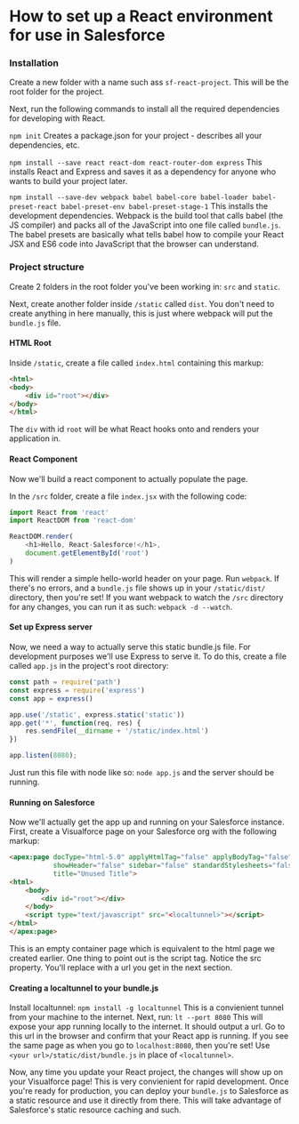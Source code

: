 # How to set up a React environment for use in Salesforce

### Installation
Create a new folder with a name such ass `sf-react-project`. This will be the root folder for the project.

Next, run the following commands to install all the required dependencies for developing with React.

`npm init`
Creates a package.json for your project - describes all your dependencies, etc.

`npm install --save react react-dom react-router-dom express`
This installs React and Express and saves it as a dependency for anyone who wants to build your project later.

`npm install --save-dev webpack babel babel-core babel-loader babel-preset-react babel-preset-env babel-preset-stage-1`
This installs the development dependencies. Webpack is the build tool that calls babel (the JS compiler) and packs all of the JavaScript into one file called `bundle.js`. The babel presets are basically what tells babel how to compile your React JSX and ES6 code into JavaScript that the browser can understand.

### Project structure
Create 2 folders in the root folder you've been working in: `src` and `static`.

Next, create another folder inside `/static` called `dist`. You don't need to create anything in here manually, this is just where webpack will put the `bundle.js` file.

#### HTML Root
Inside `/static`, create a file called `index.html` containing this markup:
```html
<html>
<body>
    <div id="root"></div>
</body>
</html>
```
The `div` with id `root` will be what React hooks onto and renders your application in.

#### React Component
Now we'll build a react component to actually populate the page.

In the `/src` folder, create a file `index.jsx` with the following code:
```js
import React from 'react'
import ReactDOM from 'react-dom'

ReactDOM.render(
    <h1>Hello, React-Salesforce!</h1>,
    document.getElementById('root')
)
```
This will render a simple hello-world header on your page. Run `webpack`. If there's no errors, and a `bundle.js` file shows up in your `/static/dist/` directory, then you're set! If you want webpack to watch the `/src` directory for any changes, you can run it as such: `webpack -d --watch`.

#### Set up Express server
Now, we need a way to actually serve this static bundle.js file. For development purposes we'll use Express to serve it. To do this, create a file called `app.js` in the project's root directory:
```js
const path = require('path')
const express = require('express')
const app = express()

app.use('/static', express.static('static'))
app.get('*', function(req, res) {
    res.sendFile(__dirname + '/static/index.html')
})

app.listen(8080);
```
Just run this file with node like so:
`node app.js`
and the server should be running.

#### Running on Salesforce
Now we'll actually get the app up and running on your Salesforce instance. First, create a Visualforce page on your Salesforce org with the following markup:
```html
<apex:page docType="html-5.0" applyHtmlTag="false" applyBodyTag="false"
           showHeader="false" sidebar="false" standardStylesheets="false"
           title="Unused Title">
<html>
    <body>
        <div id="root"></div>
    </body>
    <script type="text/javascript" src="<localtunnel>"></script>
</html>
</apex:page>
```
This is an empty container page which is equivalent to the html page we created earlier. One thing to point out is the script tag. Notice the src property. You'll replace <localtunnel> with a url you get in the next section.

#### Creating a localtunnel to your bundle.js
Install localtunnel:
`npm install -g localtunnel`
This is a convienient tunnel from your machine to the internet. Next, run:
`lt --port 8080`
This will expose your app running locally to the internet. It should output a url. Go to this url in the browser and confirm that your React app is running. If you see the same page as when you go to `localhost:8080`, then you're set! Use `<your url>/static/dist/bundle.js` in place of `<localtunnel>`. 

Now, any time you update your React project, the changes will show up on your Visualforce page! This is very convienient for rapid development. Once you're ready for production, you can deploy your `bundle.js` to Salesforce as a static resource and use it directly from there. This will take advantage of Salesforce's static resource caching and such.


